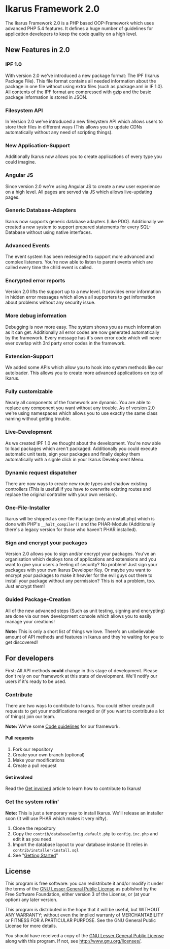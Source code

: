 # Ikarus Framework 2.0
The Ikarus Framework 2.0 is a PHP based OOP-Framework which uses advanced PHP 5.4 features. It defines a huge number of guidelines for application developers to keep the code quality on a high level.

## New Features in 2.0
### IPF 1.0
With version 2.0 we've introduced a new package format: The IPF (Ikarus Package File). This file format contains all needed information about the package in one file without using extra files (such as package.xml in IF 1.0). All contents of the IPF format are compressed with gzip and the basic package information is stored in JSON.

### Filesystem API
In Version 2.0 we've introduced a new filesystem API which allows users to store their files in different ways (This allows you to update CDNs automatically without any need of scripting things).

### New Application-Support
Additionally Ikarus now allows you to create applications of every type you could imagine.

### Angular JS
Since version 2.0 we're using Angular JS to create a new user experience on a high level. All pages are served via JS which allows live-updating pages.

### Generic Database-Adapters
Ikarus now supports generic database adapters (Like PDO). Additionally we created a new system to support prepared statements for every SQL-Database without using native interfaces.

### Advanced Events
The event system has been redesigned to support more advanced and complex listeners. You're now able to listen to parent events which are called every time the child event is called.

### Encrypted error reports
Version 2.0 lifts the support up to a new level. It provides error information in hidden error messages which allows all supporters to get information about problems without any security issue.

### More debug information
Debugging is now more easy. The system shows you as much information as it can get. Additionally all error codes are now generated automatically by the framework. Every message has it's own error code which will never ever overlap with 3rd party error codes in the framework.

### Extension-Support
We added some APIs which allow you to hook into system methods like our autoloader. This allows you to create more advanced applications on top of Ikarus.

### Fully customizable
Nearly all components of the framework are dynamic. You are able to replace any component you want without any trouble. As of version 2.0 we're using namespaces which allows you to use exactly the same class naming without getting trouble.

### Live-Development
As we created IPF 1.0 we thought about the development. You're now able to load packages which aren't packaged. Additionally you could execute automatic unit tests, sign your packages and finally deploy them automatically with a signle click in your Ikarus Development Menu.

### Dynamic request dispatcher
There are now ways to create new route types and shadow existing controllers (This is usefull if you have to overwrite existing routes and replace the original controller with your own version).

### One-File-Installer
Ikarus will be shipped as one-file Package (only an install.php) which is done with PHP's `__halt_compiler()` and the PHAR-Module (Additionally there's a legacy version for those who haven't PHAR installed).

### Sign and encrypt your packages
Version 2.0 allows you to sign and/or encrypt your packages. You've an organisation which deploys tons of applications and extensions and you want to give your users a feeling of security? No problem! Just sign your packages with your own Ikarus Developer Key.
Or maybe you want to encrypt your packages to make it heavier for the evil guys out there to install your package without any permission? This is not a problem, too. Just encrypt them!

### Guided Package-Creation
All of the new advanced steps (Such as unit testing, signing and encrypting) are done via our new development console which allows you to easily manage your creations!

**Note:** This is only a short list of things we love. There's an unbelievable amount of API methods and features in Ikarus and they're waiting for you to get discovered!

## For developers
First: All API methods **could** change in this stage of development. Please don't rely on our framework at this state of development. We'll notify our users if it's ready to be used.

### Contribute
There are two ways to contribute to Ikarus. You could either create pull requests to get your modifications merged or (if you want to contribute a lot of things) join our team.

**Note:** We've some [Code guidelines] for our framework.

#### Pull requests
1. Fork our repository
2. Create your own branch (optional)
3. Make your modifications
4. Create a pull request

#### Get involved
Read the [Get involved] article to learn how to contribute to Ikarus!

### Get the system rollin'
**Note:** This is just a temporary way to install Ikarus. We'll release an installer soon (It will use PHAR which makes it very nifty).

1. Clone the repository
2. Copy the `contrib/databaseConfig.default.php` to `config.inc.php` and edit it as you need.
3. Import the database layout to your database instance (It relies in `contrib/installer/install.sql`
4. See "[Getting Started]"

## License
This program is free software: you can redistribute it and/or modify
it under the terms of the [GNU Lesser General Public License] as published by
the Free Software Foundation, either version 3 of the License, or
(at your option) any later version.

This program is distributed in the hope that it will be useful,
but WITHOUT ANY WARRANTY; without even the implied warranty of
MERCHANTABILITY or FITNESS FOR A PARTICULAR PURPOSE.  See the
GNU General Public License for more details.

You should have received a copy of the [GNU Lesser General Public License]
along with this program.  If not, see <http://www.gnu.org/licenses/>.

[Code Guidelines]: Project-Ikarus/wiki/Code-guidelines
[Getting Started]: Project-Ikarus/wiki/Getting-started
[Get involved]: Project-Ikarus/wiki/Get-involved
[GNU Lesser General Public License]: http://www.gnu.org/licenses/lgpl.txt